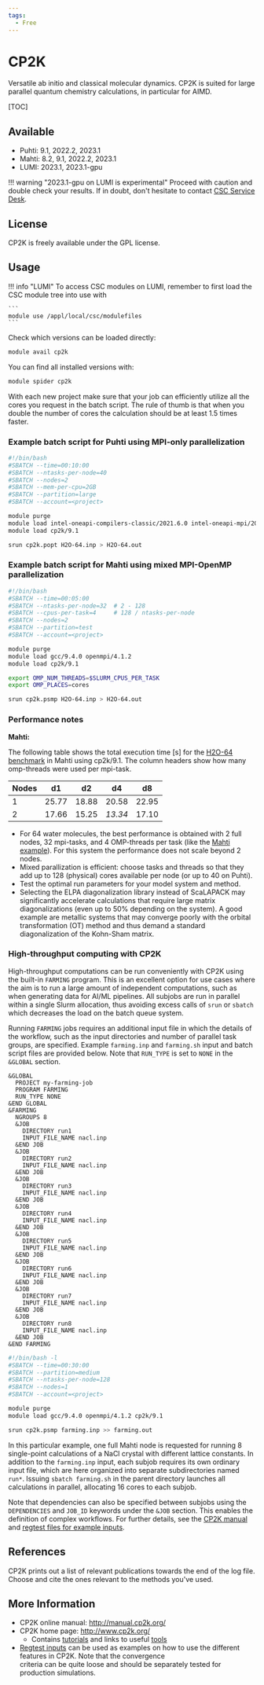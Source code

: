 ```yaml
---
tags:
  - Free
---
```


# CP2K

Versatile ab initio and classical molecular dynamics. CP2K is suited for large
parallel quantum chemistry calculations, in particular for AIMD.

[TOC]

## Available

* Puhti: 9.1, 2022.2, 2023.1
* Mahti: 8.2, 9.1, 2022.2, 2023.1
* LUMI: 2023.1, 2023.1-gpu

!!! warning "2023.1-gpu on LUMI is experimental"
    Proceed with caution and double check your results.
    If in doubt, don't hesitate to contact
    [CSC Service Desk](../../support/contact.md).

## License

CP2K is freely available under the GPL license.

## Usage

!!! info "LUMI"
    To access CSC modules on LUMI, remember to first load the CSC module tree into use with

    ```
    module use /appl/local/csc/modulefiles
    ```

Check which versions can be loaded directly:

```bash
module avail cp2k
```

You can find all installed versions with:

```bash
module spider cp2k
```

With each new project make sure that your job can efficiently utilize all the
cores you request in the batch script. The rule of thumb is that when you double
the number of cores the calculation should be at least 1.5 times faster.

### Example batch script for Puhti using MPI-only parallelization

```bash
#!/bin/bash
#SBATCH --time=00:10:00
#SBATCH --ntasks-per-node=40
#SBATCH --nodes=2
#SBATCH --mem-per-cpu=2GB
#SBATCH --partition=large
#SBATCH --account=<project>

module purge
module load intel-oneapi-compilers-classic/2021.6.0 intel-oneapi-mpi/2021.6.0
module load cp2k/9.1

srun cp2k.popt H2O-64.inp > H2O-64.out
```

### Example batch script for Mahti using mixed MPI-OpenMP parallelization

```bash
#!/bin/bash
#SBATCH --time=00:05:00
#SBATCH --ntasks-per-node=32  # 2 - 128
#SBATCH --cpus-per-task=4     # 128 / ntasks-per-node
#SBATCH --nodes=2
#SBATCH --partition=test
#SBATCH --account=<project>

module purge
module load gcc/9.4.0 openmpi/4.1.2
module load cp2k/9.1

export OMP_NUM_THREADS=$SLURM_CPUS_PER_TASK
export OMP_PLACES=cores

srun cp2k.psmp H2O-64.inp > H2O-64.out
```

### Performance notes

**Mahti:**

The following table shows the total execution time [s] for the [H2O-64
benchmark](https://github.com/cp2k/cp2k/blob/master/benchmarks/QS/H2O-64.inp)
in Mahti using cp2k/9.1. The column headers show how many omp-threads were used
per mpi-task.

Nodes|d1|d2|d4|d8
-|--|--|--|--
1|25.77|18.88|20.58|22.95
2|17.66|15.25|*13.34*|17.10

* For 64 water molecules, the best performance is obtained with 2 full
  nodes, 32 mpi-tasks, and 4 OMP-threads per task (like the [Mahti
  example](#example-batch-script-for-mahti-using-mixed-mpi-openmp-parallelization)).
  For this system the performance does not scale beyond 2 nodes.
* Mixed parallization is efficient: choose tasks and threads so that they add up
  to 128 (physical) cores available per node (or up to 40 on Puhti).
* Test the optimal run parameters for your model system and method.
* Selecting the ELPA diagonalization library instead of ScaLAPACK may significantly
  accelerate calculations that require large matrix diagonalizations (even up to
  50% depending on the system). A good example are metallic systems that may
  converge poorly with the orbital transformation (OT) method and thus demand a standard
  diagonalization of the Kohn-Sham matrix.

### High-throughput computing with CP2K

High-throughput computations can be run conveniently with CP2K using the built-in
`FARMING` program. This is an excellent option for use cases where the aim is to
run a large amount of independent computations, such as when generating data for
AI/ML pipelines. All subjobs are run in parallel within a single Slurm allocation,
thus avoiding excess calls of `srun` or `sbatch` which decreases the load on the
batch queue system.

Running `FARMING` jobs requires an additional input file in which the details of
the workflow, such as the input directories and number of parallel task groups,
are specified. Example `farming.inp` and `farming.sh` input and batch script files
are provided below. Note that `RUN_TYPE` is set to `NONE` in the `&GLOBAL` section.

```text
&GLOBAL
  PROJECT my-farming-job
  PROGRAM FARMING
  RUN_TYPE NONE
&END GLOBAL
&FARMING
  NGROUPS 8
  &JOB
    DIRECTORY run1
    INPUT_FILE_NAME nacl.inp
  &END JOB
  &JOB
    DIRECTORY run2
    INPUT_FILE_NAME nacl.inp
  &END JOB
  &JOB
    DIRECTORY run3
    INPUT_FILE_NAME nacl.inp
  &END JOB
  &JOB
    DIRECTORY run4
    INPUT_FILE_NAME nacl.inp
  &END JOB
  &JOB
    DIRECTORY run5
    INPUT_FILE_NAME nacl.inp
  &END JOB
  &JOB
    DIRECTORY run6
    INPUT_FILE_NAME nacl.inp
  &END JOB
  &JOB
    DIRECTORY run7
    INPUT_FILE_NAME nacl.inp
  &END JOB
  &JOB
    DIRECTORY run8
    INPUT_FILE_NAME nacl.inp
  &END JOB
&END FARMING
```

```bash
#!/bin/bash -l
#SBATCH --time=00:30:00
#SBATCH --partition=medium
#SBATCH --ntasks-per-node=128
#SBATCH --nodes=1
#SBATCH --account=<project>

module purge
module load gcc/9.4.0 openmpi/4.1.2 cp2k/9.1

srun cp2k.psmp farming.inp >> farming.out
```

In this particular example, one full Mahti node is requested for running 8 single-point
calculations of a NaCl crystal with different lattice constants. In addition to the
`farming.inp` input, each subjob requires its own ordinary input file, which are here
organized into separate subdirectories named `run*`. Issuing `sbatch farming.sh` in
the parent directory launches all calculations in parallel, allocating 16 cores to
each subjob.

Note that dependencies can also be specified between subjobs using the
`DEPENDENCIES` and `JOB_ID` keywords under the `&JOB` section. This enables the
definition of complex workflows. For further details, see the [CP2K
manual](https://manual.cp2k.org/trunk/CP2K_INPUT/FARMING.html) and [regtest files
for example inputs](https://github.com/cp2k/cp2k/tree/master/tests/FARMING).

## References

CP2K prints out a list of relevant publications towards the end of the
log file. Choose and cite the ones relevant to the methods you've used.

## More Information

* CP2K online manual: <http://manual.cp2k.org/>
* CP2K home page: <http://www.cp2k.org/>
    * Contains [tutorials](https://www.cp2k.org/howto) and links to useful
      [tools](https://www.cp2k.org/tools)
* [Regtest inputs](https://github.com/cp2k/cp2k/tree/master/tests) can be used as
  examples on how to use the different features in CP2K. Note that the convergence  
  criteria can be quite loose and should be separately tested for production simulations.
